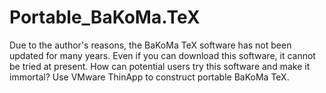 # Portable_BaKoMa.TeX
Due to the author's reasons, the BaKoMa TeX software has not been updated for many years. Even if you can download this software, it cannot be tried at present. How can potential users try this software and make it immortal?
Use VMware ThinApp to construct portable BaKoMa TeX.
